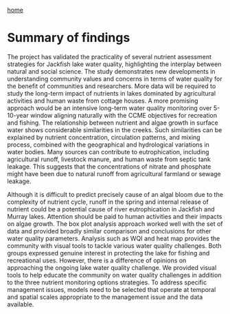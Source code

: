 ---
---

[home](home.html)

# Summary of findings

The project has validated the practicality of several nutrient assessment strategies for Jackfish lake water quality, highlighting the interplay between natural and social science. The study demonstrates new developments in understanding community values and concerns in terms of water quality for the benefit of communities and researchers. More data will be required to study the long-term impact of nutrients in lakes dominated by agricultural activities and human waste from cottage houses. A more promising approach would be an intensive long-term water quality monitoring over 5-10-year window aligning naturally with the CCME objectives for recreation and fishing. The relationship between nutrient and algae growth in surface water shows considerable similarities in the creeks. Such similarities can be explained by nutrient concentration, circulation patterns, and mixing process, combined with the geographical and hydrological variations in water bodies. Many sources can contribute to eutrophication, including agricultural runoff, livestock manure, and human waste from septic tank leakage. This suggests that the concentrations of nitrate and phosphate might have been due to natural runoff from agricultural farmland or sewage leakage.

Although it is difficult to predict precisely cause of an algal bloom due to the complexity of nutrient cycle, runoff in the spring and internal release of nutrient could be a potential cause of river eutrophication in Jackfish and Murray lakes. Attention should be paid to human activities and their impacts on algae growth. The box plot analysis approach worked well with the set of data and provided broadly similar comparison and conclusions for other water quality parameters. Analysis such as WQI and heat map provides the community with visual tools to tackle various water quality challenges. Both groups expressed genuine interest in protecting the lake for fishing and recreational uses. However, there is a difference of opinions on approaching the ongoing lake water quality challenge. We provided visual tools to help educate the community on water quality challenges in addition to the three nutrient monitoring options strategies. To address specific management issues, models need to be selected that operate at temporal and spatial scales appropriate to the management issue and the data available.

